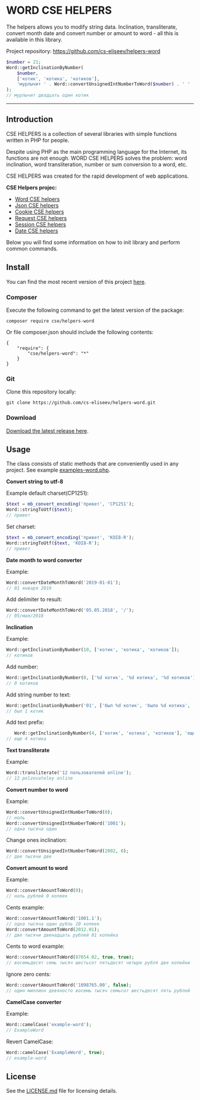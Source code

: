WORD CSE HELPERS
=======

The helpers allows you to modify string data. Inclination, transliterate, convert month date and convert number or amount to word - all this is available in this library.

Project repository: https://github.com/cs-eliseev/helpers-word

```php
$number = 21;
Word::getInclinationByNumber(
    $number,
    ['котик', 'котика', 'котиков'],
    'мурлычит ' . Word::convertUnsignedIntNumberToWord($number) . ' '
);
// мурлычит двадцать один котик
```

***

## Introduction

CSE HELPERS is a collection of several libraries with simple functions written in PHP for people.

Despite using PHP as the main programming language for the Internet, its functions are not enough. WORD CSE HELPERS solves the problem: word inclination, word transliteration, number or sum conversion to a word, etc.

CSE HELPERS was created for the rapid development of web applications.

**CSE Helpers projec:**
* [Word CSE helpers](https://github.com/cs-eliseev/helpers-word)
* [Json CSE helpers](https://github.com/cs-eliseev/helpers-json)
* [Cookie CSE helpers](https://github.com/cs-eliseev/helpers-cookie)
* [Request CSE helpers](https://github.com/cs-eliseev/helpers-request)
* [Session CSE helpers](https://github.com/cs-eliseev/helpers-session)
* [Date CSE helpers](https://github.com/cs-eliseev/helpers-date)

Below you will find some information on how to init library and perform common commands.

## Install

You can find the most recent version of this project [here](https://github.com/cs-eliseev/helpers-word).

### Composer

Execute the following command to get the latest version of the package:
```
composer require cse/helpers-word
```

Or file composer.json should include the following contents:
```
{
    "require": {
        "cse/helpers-word": "*"
    }
}
```

### Git

Clone this repository locally:
```
git clone https://github.com/cs-eliseev/helpers-word.git
```

### Download

[Download the latest release here](https://github.com/cs-eliseev/helpers-word/archive/master.zip).

## Usage

The class consists of static methods that are conveniently used in any project. See example [examples-word.php](https://github.com/cs-eliseev/helpers-word/blob/master/examples/examples-word.php).

**Convert string to utf-8**

Example default charset(CP1251):
```php
$text = mb_convert_encoding('привет', 'CP1251');
Word::stringToUtf($text);
// привет
```

Set charset:
```php
$text = mb_convert_encoding('привет', 'KOI8-R');
Word::stringToUtf($text, 'KOI8-R');
// привет
```

**Date month to word converter**

Example:
```php
Word::convertDateMonthToWord('2019-01-01');
// 01 января 2019
```

Add delimiter to result:
```php
Word::convertDateMonthToWord('05.05.2018', '/');
// 05/мая/2018
```

**Inclination**

Example:
```php
Word::getInclinationByNumber(10, ['котик', 'котика', 'котиков']);
// котиков
```

Add number:
```php
Word::getInclinationByNumber(0, ['%d котик', '%d котика', '%d котиков']);
// 0 котиков
```

Add string number to text:
```php
Word::getInclinationByNumber('01', ['был %d котик', 'было %d котика', 'было %d котиков']);
// был 1 котик
```

Add text prefix:
```php
   Word::getInclinationByNumber(4, ['котик', 'котика', 'котиков'], 'еще %d ');
// еще 4 котика
```

**Text transliterate**

Example:
```php
Word::transliterate('12 пользователей online');
// 12 polzovateley online
```


**Convert number to word**

Example:
```php
Word::convertUnsignedIntNumberToWord(0);
// ноль
Word::convertUnsignedIntNumberToWord('1001');
// одна тысяча один
```

Change ones inclination:
```php
Word::convertUnsignedIntNumberToWord(2002, 0);
// две тысячи двe
```

**Convert amount to word**

Example:
```php
Word::convertAmountToWord(0);
// ноль рублей 0 копеек
```

Cents example:
```php
Word::convertAmountToWord('1001.1');
// одна тысяча один рубль 10 копеек
Word::convertAmountToWord(2012.01);
// две тысячи двенадцать рублей 01 копейка
```

Cents to word example:
```php
Word::convertAmountToWord(87654.02, true, true);
// восемьдесят семь тысяч шестьсот пятьдесят четыре рубля две копейки
```

Ignore zero cents:
```php
Word::convertAmountToWord('1098765.00', false);
// один миллион девяносто восемь тысяч семьсот шестьдесят пять рублей
```

**CamelCase converter**

Example:
```php
Word::camelCase('example-word');
// ExampleWord
```

Revert CamelCase:
```php
Word::camelCase('ExampleWord', true);
// example-word
```


## License

See the [LICENSE.md](https://github.com/cs-eliseev/helpers-word/blob/master/LICENSE.md) file for licensing details.